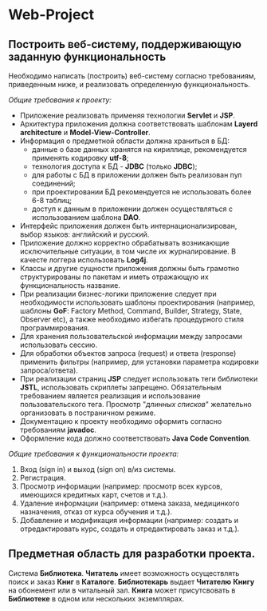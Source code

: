 # Web-Project
## Построить веб-систему, поддерживающую заданную функциональность
Необходимо написать (построить) веб-систему согласно требованиям, приведенным ниже, и реализовать определенную функциональность.

_Общие требования к проекту:_
* Приложение реализовать применяя технологии __Servlet__ и __JSP__.
* Архитектура приложения должна соответствовать шаблонам __Layerd architecture__ и __Model-View-Controller__.
* Информация о предметной области должна храниться в БД:
    * данные о базе данных хранятся на кириллице, рекомендуется применять кодировку __utf-8__;
    * технология доступа к БД - __JDBC__ (только __JDBC__);
    * для работы с БД в приложении должен быть реализован пул соединений;
    * при проектировании БД рекомендуется не использовать более 6-8 таблиц;
    * доступ к данным в приложении должен осуществляться с использованием шаблона __DAO__.
* Интерфейс приложения должен быть интернационализирован, выбор языков: английский и русский.
* Приложение должно корректно обрабатывать возникающие исключительные ситуации, в том числе их журналирование. В качесте логгера использовать __Log4j__.
* Классы и другие сущности приложения должны быть грамотно структурированы по пакетам и иметь отражающую их функциональность название.
* При реализации бизнес-логики приложение следует при необходимости использовать шаблоны проектирования (например, шаблоны __GoF__: Factory Method, Command, Builder,
 Strategy, State, Observer etc), а также необходимо избегать процедурного стиля программирования.
* Для хранения пользовательской информации между запросами использовать сессию.
* Для обработки объектов запроса (request) и ответа (response) применить фильтры (например, для установки параметра кодировки запроса/ответа).
* При реализации страниц __JSP__ следует использовать теги библиотеки __JSTL__, использовать скриплеты запрещено. Обязательным требованием является реализация и 
использование пользовательского тега. Просмотр "_длинных списков_" желательно организовать в постраничном режиме.
* Документацию к проекту необходимо оформить согласно требованиям __javadoc__.
* Оформление кода должно соответствовать __Java Code Convention__.

_Общие требования к функциональности проекта:_
1) Вход (sign in) и выход (sign on) в/из системы.
2) Регистрация.
3) Просмотр информации (например: просмотр всех курсов, имеющихся кредитных карт, счетов и т.д.).
4) Удаление информации (например: отмена заказа, медицинкого назначения, отказ от курса обучения и т.д.).
5) Добавление и модификация информации (например: создать и отредактировать курс, создать и отредактировать заказ и т.д.).

## Предметная область для разработки проекта.
Система __Библиотека__. __Читатель__ имеет возможность осуществлять поиск и заказ __Книг__ в __Каталоге__. __Библиотекарь__ выдает __Читателю__ __Книгу__
на обонемент или в читальный зал. __Книга__ может присутсвовать в __Библиотеке__ в одном или нескольких экземплярах. 
